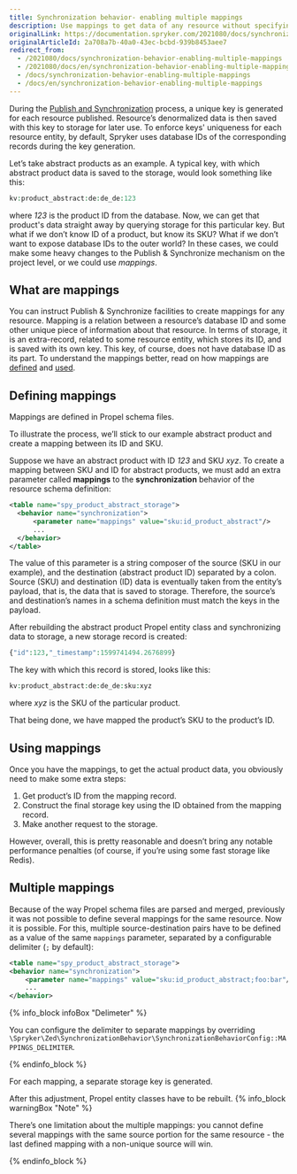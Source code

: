 ```yaml
---
title: Synchronization behavior- enabling multiple mappings
description: Use mappings to get data of any resource without specifying the resource's ID
originalLink: https://documentation.spryker.com/2021080/docs/synchronization-behavior-enabling-multiple-mappings
originalArticleId: 2a708a7b-40a0-43ec-bcbd-939b8453aee7
redirect_from:
  - /2021080/docs/synchronization-behavior-enabling-multiple-mappings
  - /2021080/docs/en/synchronization-behavior-enabling-multiple-mappings
  - /docs/synchronization-behavior-enabling-multiple-mappings
  - /docs/en/synchronization-behavior-enabling-multiple-mappings
---
```


During the [Publish and Synchronization](/docs/scos/dev/back-end-development/zed/data-manipulation/data-publishing/publish-and-synchronization.html) process, a unique key is generated for each resource published. Resource’s denormalized data is then saved with this key to storage for later use. To enforce keys' uniqueness for each resource entity, by default, Spryker uses database IDs of the corresponding records during the key generation.

 Let’s take abstract products as an example. A typical key, with which abstract product data is saved to the storage, would look something like this:
 
 ```PHP
 kv:product_abstract:de:de_de:123
 ```
 where *123* is the product ID from the database. Now, we can get that product's data straight away by querying storage for this particular key. But what if we don’t know ID of a product, but know its SKU? What if we don’t want to expose database IDs to the outer world? In these cases, we could make some heavy changes to the Publish & Synchronize mechanism on the project level, or we could use *mappings*.

##  What are mappings
You can instruct Publish & Synchronize facilities to create mappings for any resource. Mapping is a relation between a resource’s database ID and some other unique piece of information about that resource. In terms of storage, it is an extra-record, related to some resource entity, which stores its ID, and is saved with its own key. This key, of course, does not have database ID as its part. To understand the mappings better, read on how mappings are [defined](#defining) and [used](#using).

<a name="defining"></a>

## Defining mappings
Mappings are defined in Propel schema files. 

To illustrate the process, we’ll stick to our example abstract product and create a mapping between its ID and SKU. 

Suppose we have an abstract product with ID *123* and SKU *xyz*. To create a mapping between SKU and ID for abstract products, we must add an extra parameter called **mappings** to the **synchronization** behavior of the resource schema definition:

```XML
<table name="spy_product_abstract_storage">
  <behavior name="synchronization">
      <parameter name="mappings" value="sku:id_product_abstract"/>
      ...
  </behavior>
</table>
```
The value of this parameter is a string composer of the source (SKU in our example), and the destination (abstract product ID) separated by a colon. Source (SKU) and destination (ID) data is eventually taken from the entity’s payload, that is, the data that is saved to storage. Therefore, the source’s and destination’s names in a schema definition must match the keys in the payload.

After rebuilding the abstract product Propel entity class and synchronizing data to storage, a new storage record is created:

```PHP
{"id":123,"_timestamp":1599741494.2676899}
```
The key with which this record is stored, looks like this:
```PHP
kv:product_abstract:de:de_de:sku:xyz
```
where *xyz* is the SKU of the particular product. 

That being done, we have mapped the product’s SKU to the product’s ID.

<a name="using"></a>

## Using mappings

Once you have the mappings, to get the actual product data, you obviously need to make some extra steps:

1. Get product’s ID from the mapping record.
2. Construct the final storage key using the ID obtained from the mapping record.
3. Make another request to the storage.

However, overall, this is pretty reasonable and doesn’t bring any notable performance penalties (of course, if you’re using some fast storage like Redis).

## Multiple mappings
Because of the way Propel schema files are parsed and merged, previously it was not possible to define several mappings for the same resource. Now it is possible. For this, multiple source-destination pairs have to be defined as a value of the same `mappings` parameter, separated by a configurable delimiter (`;` by default):

```XML
<table name="spy_product_abstract_storage">
<behavior name="synchronization">
    <parameter name="mappings" value="sku:id_product_abstract;foo:bar"/>
    ...
</behavior>
```
{% info_block infoBox "Delimeter" %}

You can configure the delimiter to separate mappings by overriding `\Spryker\Zed\SynchronizationBehavior\SynchronizationBehaviorConfig::MAPPINGS_DELIMITER`.

{% endinfo_block %}

For each mapping, a separate storage key is generated. 

After this adjustment, Propel entity classes have to be rebuilt.
{% info_block warningBox "Note" %}

There’s one limitation about the multiple mappings: you cannot define several mappings with the same source portion for the same resource - the last defined mapping with a non-unique source will win.

{% endinfo_block %}

